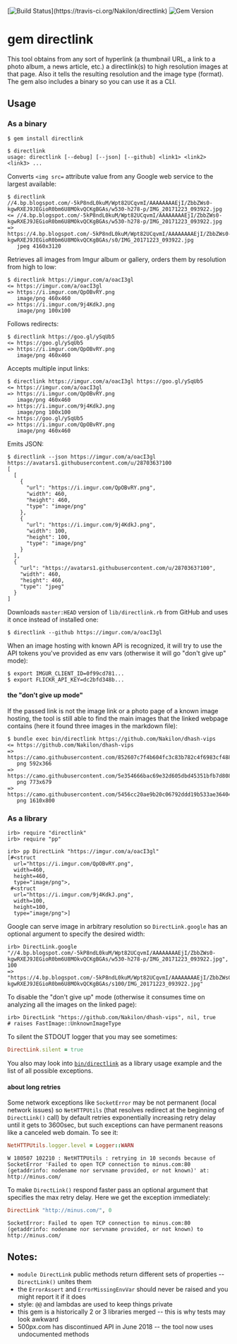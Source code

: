 [![Build Status](https://travis-ci.org/Nakilon/directlink.png?)](https://travis-ci.org/Nakilon/directlink)  
![Gem Version](https://badge.fury.io/rb/directlink.png?)

# gem directlink

This tool obtains from any sort of hyperlink (a thumbnail URL, a link to a photo album, a news article, etc.) a directlink(s) to high resolution images at that page. Also it tells the resulting resolution and the image type (format). The gem also includes a binary so you can use it as a CLI.

## Usage

### As a binary

```
$ gem install directlink
```
```
$ directlink
usage: directlink [--debug] [--json] [--github] <link1> <link2> <link3> ...
```
Converts `<img src=` attribute value from any Google web service to the largest available:
```
$ directlink //4.bp.blogspot.com/-5kP8ndL0kuM/Wpt82UCqvmI/AAAAAAAAEjI/ZbbZWs0-kgwRXEJ9JEGioR0bm6U8MOkvQCKgBGAs/w530-h278-p/IMG_20171223_093922.jpg
<= //4.bp.blogspot.com/-5kP8ndL0kuM/Wpt82UCqvmI/AAAAAAAAEjI/ZbbZWs0-kgwRXEJ9JEGioR0bm6U8MOkvQCKgBGAs/w530-h278-p/IMG_20171223_093922.jpg
=> https://4.bp.blogspot.com/-5kP8ndL0kuM/Wpt82UCqvmI/AAAAAAAAEjI/ZbbZWs0-kgwRXEJ9JEGioR0bm6U8MOkvQCKgBGAs/s0/IMG_20171223_093922.jpg
   jpeg 4160x3120
```
Retrieves all images from Imgur album or gallery, orders them by resolution from high to low:
```
$ directlink https://imgur.com/a/oacI3gl
<= https://imgur.com/a/oacI3gl
=> https://i.imgur.com/QpOBvRY.png
   image/png 460x460
=> https://i.imgur.com/9j4KdkJ.png
   image/png 100x100
```
Follows redirects:
```
$ directlink https://goo.gl/ySqUb5
<= https://goo.gl/ySqUb5
=> https://i.imgur.com/QpOBvRY.png
   image/png 460x460
```
Accepts multiple input links:
```
$ directlink https://imgur.com/a/oacI3gl https://goo.gl/ySqUb5
<= https://imgur.com/a/oacI3gl
=> https://i.imgur.com/QpOBvRY.png
   image/png 460x460
=> https://i.imgur.com/9j4KdkJ.png
   image/png 100x100
<= https://goo.gl/ySqUb5
=> https://i.imgur.com/QpOBvRY.png
   image/png 460x460
```
Emits JSON:
```
$ directlink --json https://imgur.com/a/oacI3gl https://avatars1.githubusercontent.com/u/2870363?100
[
  [
    {
      "url": "https://i.imgur.com/QpOBvRY.png",
      "width": 460,
      "height": 460,
      "type": "image/png"
    },
    {
      "url": "https://i.imgur.com/9j4KdkJ.png",
      "width": 100,
      "height": 100,
      "type": "image/png"
    }
  ],
  {
    "url": "https://avatars1.githubusercontent.com/u/2870363?100",
    "width": 460,
    "height": 460,
    "type": "jpeg"
  }
]
```
Downloads `master:HEAD` version of `lib/directlink.rb` from GitHub and uses it once instead of installed one:
```
$ directlink --github https://imgur.com/a/oacI3gl
```
When an image hosting with known API is recognized, it will try to use the API tokens you've provided as env vars (otherwise it will go "don't give up" mode):
```
$ export IMGUR_CLIENT_ID=0f99cd781...
$ export FLICKR_API_KEY=dc2bfd348b...
```

#### the "don't give up mode"

If the passed link is not the image link or a photo page of a known image hosting, the tool is still able to find the main images that the linked webpage contains (here it found three images in the markdown file):
```
$ bundle exec bin/directlink https://github.com/Nakilon/dhash-vips
<= https://github.com/Nakilon/dhash-vips
=> https://camo.githubusercontent.com/852607c7f4b604fc3c83b782c4f6983cf488b0d4/68747470733a2f2f73746f726167652e676f6f676c65617069732e636f6d2f64686173682d766970732e6e616b696c6f6e2e70726f2f64686173685f69737375655f6578616d706c652e706e67
   png 592x366
=> https://camo.githubusercontent.com/5e354666bac69e32d605dbd45351bfb7d808924b/68747470733a2f2f73746f726167652e676f6f676c65617069732e636f6d2f64686173682d766970732e6e616b696c6f6e2e70726f2f6964686173685f6578616d706c655f696e2e706e67
   png 773x679
=> https://camo.githubusercontent.com/5456cc20ae9b20c06792ddd19b533ae36404d8c1/68747470733a2f2f73746f726167652e676f6f676c65617069732e636f6d2f64686173682d766970732e6e616b696c6f6e2e70726f2f6964686173685f6578616d706c655f6f75742e706e67
   png 1610x800
```

### As a library

```
irb> require "directlink"
irb> require "pp"

irb> pp DirectLink "https://imgur.com/a/oacI3gl"
[#<struct
  url="https://i.imgur.com/QpOBvRY.png",
  width=460,
  height=460,
  type="image/png">,
 #<struct
  url="https://i.imgur.com/9j4KdkJ.png",
  width=100,
  height=100,
  type="image/png">]
```
Google can serve image in arbitrary resolution so `DirectLink.google` has an optional argument to specify the desired width:
```
irb> DirectLink.google "//4.bp.blogspot.com/-5kP8ndL0kuM/Wpt82UCqvmI/AAAAAAAAEjI/ZbbZWs0-kgwRXEJ9JEGioR0bm6U8MOkvQCKgBGAs/w530-h278-p/IMG_20171223_093922.jpg", 100
=> "https://4.bp.blogspot.com/-5kP8ndL0kuM/Wpt82UCqvmI/AAAAAAAAEjI/ZbbZWs0-kgwRXEJ9JEGioR0bm6U8MOkvQCKgBGAs/s100/IMG_20171223_093922.jpg"
```
To disable the "don't give up" mode (otherwise it consumes time on analyzing all the images on the linked page):
```
irb> DirectLink "https://github.com/Nakilon/dhash-vips", nil, true
# raises FastImage::UnknownImageType
```
To silent the STDOUT logger that you may see sometimes:
```ruby
DirectLink.silent = true
```
You also may look into [`bin/directlink`](bin/directlink) as a library usage example and the list of all possible exceptions.

#### about long retries

Some network exceptions like `SocketError` may be not permanent (local network issues) so `NetHTTPUtils` (that resolves redirect at the beginning of `DirectLink()` call) by default retries exponentially increasing retry delay until it gets to 3600sec, but such exceptions can have permanent reasons like a canceled web domain. To see it:
```ruby
NetHTTPUtils.logger.level = Logger::WARN
```
```
W 180507 102210 : NetHTTPUtils : retrying in 10 seconds because of SocketError 'Failed to open TCP connection to minus.com:80 (getaddrinfo: nodename nor servname provided, or not known)' at: http://minus.com/
```
To make `DirectLink()` respond faster pass an optional argument that specifies the max retry delay. Here we get the exception immediately:
```ruby
DirectLink "http://minus.com/", 0
```
```
SocketError: Failed to open TCP connection to minus.com:80 (getaddrinfo: nodename nor servname provided, or not known) to http://minus.com/
```

## Notes:

* `module DirectLink` public methods return different sets of properties -- `DirectLink()` unites them
* the `ErrorAssert` and `ErrorMissingEnvVar` should never be raised and you might report it if it does
* style: `@@` and lambdas are used to keep things private
* this gem is a historically 2 or 3 libraries merged -- this is why tests may look awkward
* 500px.com has discontinued API in June 2018 -- the tool now uses undocumented methods
